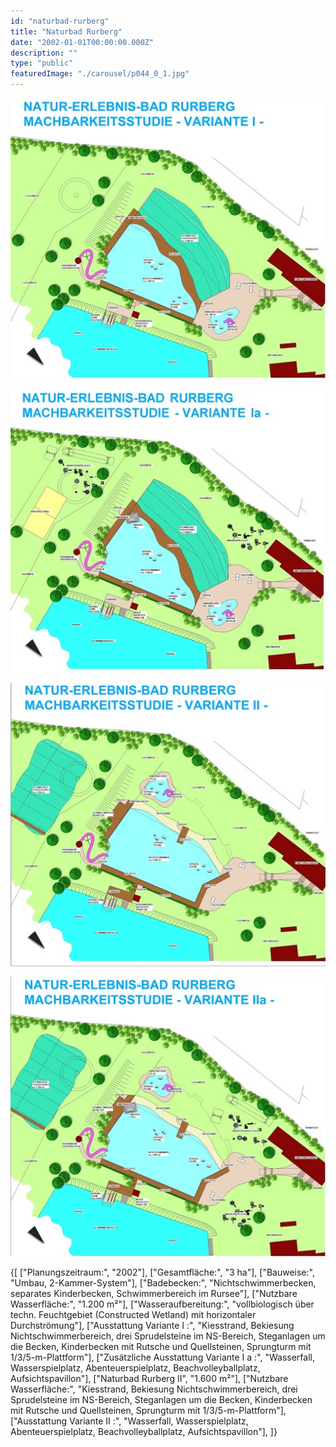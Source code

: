```yaml
---
id: "naturbad-rurberg"
title: "Naturbad Rurberg"
date: "2002-01-01T00:00:00.000Z"
description: ""
type: "public"
featuredImage: "./carousel/p044_0_1.jpg"
---
```


<Carousel>
<CarouselImage>

![](./carousel/p044_0_1.jpg)

</CarouselImage>
<CarouselImage>

![](./carousel/p044_0_2.jpg)

</CarouselImage>
<CarouselImage>

![](./carousel/p044_0_3.jpg)

</CarouselImage>
<CarouselImage>

![](./carousel/p044_0_4.jpg)

</CarouselImage>
</Carousel>


<SpecificationsTable title="Vorkonzept - technische Daten">
    {[
        ["Planungszeitraum:", "2002"],
        ["Gesamtfläche:", "3 ha"],
        ["Bauweise:", "Umbau, 2-Kammer-System"],
        ["Badebecken:", "Nichtschwimmerbecken, separates Kinderbecken, Schwimmerbereich im Rursee"],
        ["Nutzbare Wasserfläche:", "1.200 m²"],
        ["Wasseraufbereitung:", "vollbiologisch über techn. Feuchtgebiet (Constructed Wetland) mit horizontaler Durchströmung"],
        ["Ausstattung Variante I :", "Kiesstrand, Bekiesung Nichtschwimmerbereich, drei Sprudelsteine im NS-Bereich, Steganlagen um die Becken, Kinderbecken mit Rutsche und Quellsteinen, Sprungturm mit 1/3/5-m-Plattform"],
        ["Zusätzliche Ausstattung Variante I a :", "Wasserfall, Wasserspielplatz, Abenteuerspielplatz, Beachvolleyballplatz, Aufsichtspavillon"],
        ["Naturbad Rurberg II", "1.600 m²"],
        ["Nutzbare Wasserfläche:", "Kiesstrand, Bekiesung Nichtschwimmerbereich, drei Sprudelsteine im NS-Bereich, Steganlagen um die Becken, Kinderbecken mit Rutsche und Quellsteinen, Sprungturm mit 1/3/5-m-Plattform"],
        ["Ausstattung Variante II :", "Wasserfall, Wasserspielplatz, Abenteuerspielplatz, Beachvolleyballplatz, Aufsichtspavillon"],
    ]}
</SpecificationsTable>
